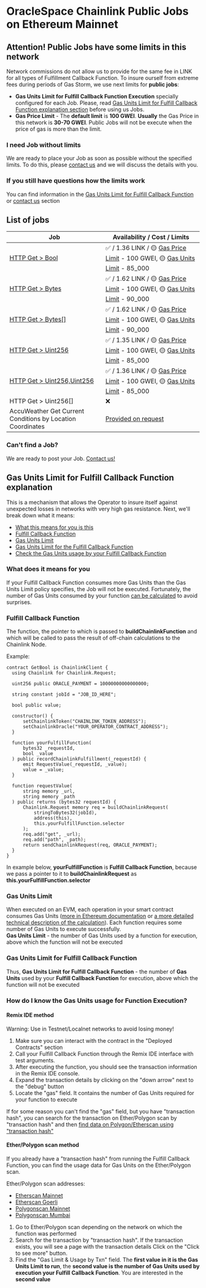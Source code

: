# OracleSpace Chainlink Public Jobs on Ethereum Mainnet

## Attention! Public Jobs have some limits in this network

Network commissions do not allow us to provide for the same fee in LINK for all types of Fulfillment Callback Function. To insure ourself from extreme fees during periods of Gas Storm, we use next limits for **public jobs**:

- **Gas Units Limit for Fulfill Callback Function Execution** specially configured for each Job. Please, read [Gas Units Limit for Fulfill Callback Function explanation section](#gas-units-limit-for-fulfill-callback-function-explanation) before using us Jobs.
- **Gas Price Limit** - The **default limit** is **100 GWEI**. **Usually** the Gas Price in this network is **30-70 GWEI**. Public Jobs will not be execute when the price of gas is more than the limit.

### I need Job without limits

We are ready to place your Job as soon as possible without the specified limits. To do this, please [contact us](https://github.com/oraclespace/chainlink-node-public-jobs#contact-us) and we will discuss the details with you.

### If you still have questions how the limits work

You can find information in the [Gas Units Limit for Fulfill Callback Function](#gas-units-limit-for-fulfill-callback-function-explanation) or [contact us](https://github.com/oraclespace/chainlink-node-public-jobs#contact-us) section

## List of jobs

| Job                                                                  | Availability / Cost / Limits                                                                                                                                                                      |
| -------------------------------------------------------------------- | ------------------------------------------------------------------------------------------------------------------------------------------------------------------------------------------------- |
| [HTTP Get > Bool](./HTTP%20Get%20%3E%20Bool)                         | ✅ / 1.36 LINK / 🟡 [Gas Price Limit](#attention-public-jobs-have-some-limits-in-this-network) - 100 GWEI, 🟡 [Gas Units Limit](#attention-public-jobs-have-some-limits-in-this-network) - 85_000 |
| [HTTP Get > Bytes](./HTTP%20Get%20%3E%20Bytes)                       | ✅ / 1.62 LINK / 🟡 [Gas Price Limit](#attention-public-jobs-have-some-limits-in-this-network) - 100 GWEI, 🟡 [Gas Units Limit](#attention-public-jobs-have-some-limits-in-this-network) - 90_000 |
| [HTTP Get > Bytes[]](./HTTP%20Get%20%3E%20Bytes%5B%5D)               | ✅ / 1.62 LINK / 🟡 [Gas Price Limit](#attention-public-jobs-have-some-limits-in-this-network) - 100 GWEI, 🟡 [Gas Units Limit](#attention-public-jobs-have-some-limits-in-this-network) - 90_000 |
| [HTTP Get > Uint256](./HTTP%20Get%20%3E%20Uint256)                   | ✅ / 1.35 LINK / 🟡 [Gas Price Limit](#attention-public-jobs-have-some-limits-in-this-network) - 100 GWEI, 🟡 [Gas Units Limit](#attention-public-jobs-have-some-limits-in-this-network) - 85_000 |
| [HTTP Get > Uint256,Uint256](./HTTP%20Get%20%3E%20Uint256%2CUint256) | ✅ / 1.36 LINK / 🟡 [Gas Price Limit](#attention-public-jobs-have-some-limits-in-this-network) - 100 GWEI, 🟡 [Gas Units Limit](#attention-public-jobs-have-some-limits-in-this-network) - 85_000 |
| HTTP Get > Uint256[]                                                 | ❌                                                                                                                                                                                                |
| AccuWeather Get Current Conditions by Location Coordinates           | [Provided on request](https://github.com/oraclespace/chainlink-node-public-jobs#contact-us)                                                                                                       |

### Can't find a Job?

We are ready to post your Job. [Contact us!](https://github.com/oraclespace/chainlink-node-public-jobs#contact-us)

## Gas Units Limit for Fulfill Callback Function explanation

This is a mechanism that allows the Operator to insure itself against unexpected losses in networks with very high gas resistance. Next, we'll break down what it means:

- [What this means for you is this](#what-this-means-for-you-is-this)
- [Fulfill Callback Function](#fulfill-callback-function)
- [Gas Units Limit](#gas-units-limit)
- [Gas Units Limit for the Fulfill Callback Function](#gas-units-limit-for-fulfill-callback-function)
- [Check the Gas Units usage by your Fulfill Callback Function](#how-do-i-know-the-gas-units-usage-for-function-execution)

### What does it means for you

If your Fulfill Callback Function consumes more Gas Units than the Gas Units Limit policy specifies, the Job will not be executed. Fortunately, the number of Gas Units consumed by your function [can be calculated](#how-do-i-know-the-gas-units-usage-for-function-execution) to avoid surprises.

### Fulfill Callback Function

The function, the pointer to which is passed to **buildChainlinkFunction** and which will be called to pass the result of off-chain calculations to the Chainlink Node.

Example:

```solidity
contract GetBool is ChainlinkClient {
  using Chainlink for Chainlink.Request;

  uint256 public ORACLE_PAYMENT = 10000000000000000;

  string constant jobId = "JOB_ID_HERE";

  bool public value;

  constructor() {
      setChainlinkToken("CHAINLINK_TOKEN_ADDRESS");
      setChainlinkOracle("YOUR_OPERATOR_CONTRACT_ADDRESS");
  }

  function yourFulfillFunction(
      bytes32 _requestId,
      bool _value
  ) public recordChainlinkFulfillment(_requestId) {
      emit RequestValue(_requestId, _value);
      value = _value;
  }

  function requestValue(
      string memory _url,
      string memory _path
  ) public returns (bytes32 requestId) {
      Chainlink.Request memory req = buildChainlinkRequest(
          stringToBytes32(jobId),
          address(this),
          this.yourFulfillFunction.selector
      );
      req.add("get", _url);
      req.add("path", _path);
      return sendChainlinkRequest(req, ORACLE_PAYMENT);
  }
}
```

In example below, **yourFulfillFunction** is **Fulfill Callback Function**, because we pass a pointer to it to **buildChainlinkRequest** as **this.yourFulfillFunction.selector**

### Gas Units Limit

When executed on an EVM, each operation in your smart contract consumes Gas Units ([more in Ethereum documentation](https://ethereum.org/en/developers/docs/gas/) or [a more detailed technical description of the calculation](https://growingdata.com.au/how-to-calculate-gas-fees-on-ethereum/)).
Each function requires some number of Gas Units to execute successfully.  
**Gas Units Limit** - the number of Gas Units used by a function for execution, above which the function will not be executed

### Gas Units Limit for Fulfill Callback Function

Thus, **Gas Units Limit for Fulfill Callback Function** - the number of **Gas Units** used by your **Fulfill Callback Function** for execution, above which the function will not be executed

### How do I know the Gas Units usage for Function Execution?

#### Remix IDE method

Warning: Use in Testnet/Localnet networks to avoid losing money!

1. Make sure you can interact with the contract in the "Deployed Contracts" section
2. Call your Fulfill Callback Function through the Remix IDE interface with test arguments.
3. After executing the function, you should see the transaction information in the Remix IDE console.
4. Expand the transaction details by clicking on the "down arrow" next to the "debug" button
5. Locate the "gas" field. It contains the number of Gas Units required for your function to execute

If for some reason you can't find the "gas" field, but you have "transaction hash", you can search for the transaction on Ether/Polygon scan by "transaction hash" and then [find data on Polygon/Etherscan using "transaction hash"](#etherpolygon-scan-method)

#### Ether/Polygon scan method

If you already have a "transaction hash" from running the Fulfill Callback Function, you can find the usage data for Gas Units on the Ether/Polygon scan.

Ether/Polygon scan addresses:

- [Etherscan Mainnet](https://etherscan.io/)
- [Etherscan Goerli](https://goerli.etherscan.io/)
- [Polygonscan Mainnet](https://polygonscan.com/)
- [Polygonscan Mumbai](https://mumbai.polygonscan.com/)

1. Go to Ether/Polygon scan depending on the network on which the function was performed
2. Search for the transaction by "transaction hash". If the transaction exists, you will see a page with the transaction details
   Click on the "Click to see more" button.
3. Find the "Gas Limit & Usage by Txn" field. The **first value in it is the Gas Units Limit to run**, the **second value is the number of Gas Units used by execution your Fulfill Callback Function**. You are interested in the **second value**

